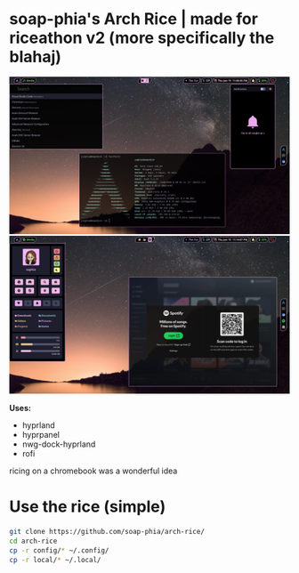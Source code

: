 # soap-phia's Arch Rice | made for riceathon v2 (more specifically the blahaj)
![one.png](one.png)
![two.png](two.png)

**Uses:**
- hyprland
- hyprpanel
- nwg-dock-hyprland
- rofi

ricing on a chromebook was a wonderful idea

# Use the rice (simple)
```bash
git clone https://github.com/soap-phia/arch-rice/
cd arch-rice
cp -r config/* ~/.config/
cp -r local/* ~/.local/
```
